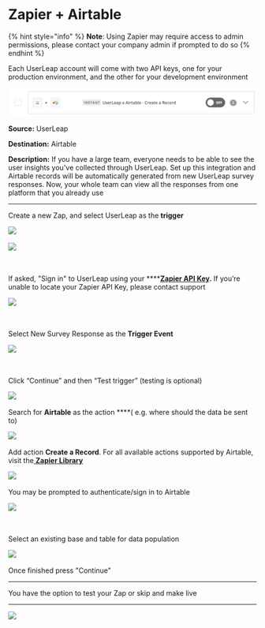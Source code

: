 # Zapier + Airtable

{% hint style="info" %}
**Note**: Using Zapier may require access to admin permissions, please contact your company admin if prompted to do so
{% endhint %}

Each UserLeap account will come with two API keys, one for your production environment, and the other for your development environment 

![When complete, you should have this saved to &quot;My Zaps&quot;](../../.gitbook/assets/image%20%2817%29.png)

**Source:** UserLeap

**Destination:** Airtable

**Description:** If you have a large team, everyone needs to be able to see the user insights you've collected through UserLeap. Set up this integration and Airtable records will be automatically generated from new UserLeap survey responses. Now, your whole team can view all the responses from one platform that you already use  
  
****

Create a new Zap, and select UserLeap as the **trigger**

![](https://lh3.googleusercontent.com/uZbsJImfuzMjw1lHJbc69NtzzLhQkL9CD2dUyJnC8FGRdCdgDDhMGOklDO-xyUup7rrOhnLmSaI4FbKNGnJZ0d11woNaqk4GdGrcNwXJFep3A57hF2RbFaJSYEocjESWOJLE7hfv)

![](https://lh3.googleusercontent.com/_AkWknBkssiMZZCsIaZQ3QSNPuDJhgqSip4jkDG-OhQCsTdnbLkO5oVLPCONR7LeINA4gvUU_bGn4qXHMT2adtjCZJWZoYAIW4spJfiKb0_VuFnESepzykblzsQB3IAhugXYxe49)

**‌**

If asked, "Sign in" to UserLeap using your ****[**Zapier API Key**](http://app.userleap.com/connnect)**.** If you’re unable to locate your Zapier API Key, please contact support

![](https://lh4.googleusercontent.com/aJbZsOemZcsU042Jv6d36Fx2iJV6ANv97wgqsUh83-zu70z2fLt9nqdTT7QK_K9YzAfuq2HDdOPKrpi4nl1EoSq7A1u7vtnDCQ0AM4EPed6-7K1mi2JjUBVi5B--KS2wux2xyLtw)

**‌**

Select New Survey Response as the **Trigger Event**

![](https://lh4.googleusercontent.com/0FiKWZxeCiLxfeyBDUqbZ8QhOLVPMZWBcP16VLTAgJ62Wiyk9bnG1_4pq-WwLNA468C-0p5d4txnvu24MQpqP1O8WhG3q0VbuAb1ukMxrrrsI8t4tAmOYiFg5WiVU_eixeuo7Dxv)

**‌**

Click “Continue” and then “Test trigger” \(testing is optional\)

![](https://lh4.googleusercontent.com/4nhF-FCEEVrXT-VdLer7N1SLrnmRefvEF5L-OWtCKQuujADFulTVDVMQBMA1xc8N3RS5qnL86SXPLx37bEYWiNLcx5GNt5CZ9tFO9UstIL9_HPnYpmQLWJWDypD-0u4onhOLNVwT)

Search for **Airtable** as the action ****\( e.g. where should the data be sent to\)

![](https://lh3.googleusercontent.com/B9-gP-fWgV0r-vEbS0x17W07fyRcXIcusS-YWC9ceRRfrZAdvsTTLWNhX_c4o4PXBhm6m9lEp18K6o0sGeiGDvI6w8uLnw3KTK1QR0vustRCuPA5QlkY5K1sWamzRZtGEs53hp3s)

Add action **Create a Record**. For all available actions supported by Airtable, visit the[ **Zapier Library**](https://zapier.com/apps/airtable/integrations)

![](https://lh5.googleusercontent.com/Vlxa0_gI2B8p5-_D22PnXYw3LxGPJ3aMpUV7jmw_cLSDN0PoZerRjU2lnlq1wsbJqMvTuvT4mDfjTm2pFJqlug0onxgcG0rrVNHbBwMMSL0JuLhGlNk2Rq33Xlem4bqbXfLNific)

You may be prompted to authenticate/sign in to Airtable

![](https://lh3.googleusercontent.com/uQE5CJq_agLkt975YihnGqZ-0xVAlDx53yRAEkpUjOeUvni_DpQub3722DcEApfgGIPOY8VTBRiwjt3leZ6l3Cj0QVXWcFy-_ZbvK0CNngBN4qrqa6xYuPImvzP7z0G2g-zqEXt_)

**‌**

Select an existing base and table for data population

![](https://lh4.googleusercontent.com/yM-VbmcciXexhwv7KMhRsgKuXpbznvNpzH7woov2WsqjOVFiyXFkprbjADESW-4shExB8Nm1jiM8vTJVvueWdwTpsbAptH_LwiskkQtq6CqBaGV4t6SkSyudpwomuAFr8HGg8YUj)

Once finished press "Continue"  
****

You have the option to test your Zap or skip and make live   
****

![](https://lh6.googleusercontent.com/zawRRt2pZTB_pVJp4m_mMsWVwUGDAIuARn9_N-6WlulAlyvAbUOXeAMiwdEJUrb9XYoX1mp4Bs_p5oEFn1K7_o0rl_-Cjwp753Dy6BprLCr0daj50gIJ6Q5Ob6nWJt8U0uy5H3Ut)




